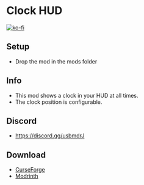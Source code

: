 # Clock HUD

[![ko-fi](https://ko-fi.com/img/githubbutton_sm.svg)](https://ko-fi.com/W7W1607S8)

## Setup

- Drop the mod in the mods folder

## Info

- This mod shows a clock in your HUD at all times.
- The clock position is configurable.

## Discord

- https://discord.gg/usbmdrJ

## Download

- [CurseForge](https://www.curseforge.com/minecraft/mc-mods/clockhud)
- [Modrinth](https://modrinth.com/mod/clock-hud)
